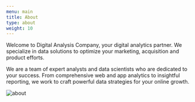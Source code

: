 ```yaml
---
menu: main
title: About
type: about
weight: 10
---
```


Welcome to Digital Analysis Company, your digital analytics partner. We specialize in data solutions to optimize your marketing, acquisition and product efforts.

We are a team of expert analysts and data scientists who are dedicated to your success. From comprehensive web and app analytics to insightful reporting, we work to craft powerful data strategies for your online growth.

![about](../images/mac.jpg)


